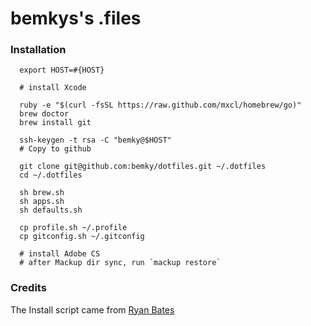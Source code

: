 bemkys's .files
=================

### Installation

      export HOST=#{HOST}

      # install Xcode

      ruby -e "$(curl -fsSL https://raw.github.com/mxcl/homebrew/go)"
      brew doctor
      brew install git

      ssh-keygen -t rsa -C "bemky@$HOST"
      # Copy to github

      git clone git@github.com:bemky/dotfiles.git ~/.dotfiles
      cd ~/.dotfiles
      
      sh brew.sh
      sh apps.sh
      sh defaults.sh
      
      cp profile.sh ~/.profile
      cp gitconfig.sh ~/.gitconfig
      
      # install Adobe CS
      # after Mackup dir sync, run `mackup restore`

### Credits

The Install script came from [Ryan Bates](http://github.com/ryanb/dotfiles)

